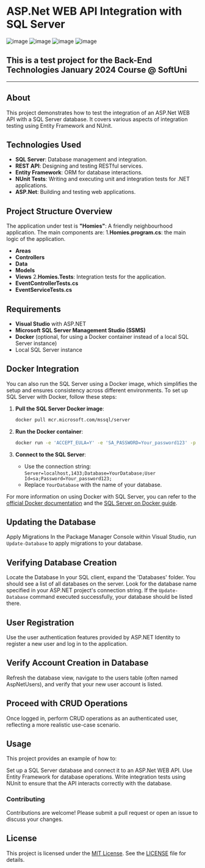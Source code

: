 # ASP.Net WEB API Integration with SQL Server
![image](https://img.shields.io/badge/C%23-239120?style=for-the-badge&logo=csharp&logoColor=white)
![image](https://img.shields.io/badge/.NET-512BD4?style=for-the-badge&logo=dotnet&logoColor=white)
![image](https://img.shields.io/badge/Visual_Studio-5C2D91?style=for-the-badge&logo=visual%20studio&logoColor=white)
![image](https://img.shields.io/badge/Docker-2CA5E0?style=for-the-badge&logo=docker&logoColor=white)
## This is a test project for the Back-End Technologies January 2024 Course @ SoftUni

---

## About
This project demonstrates how to test the integration of an ASP.Net WEB API with a SQL Server database. It covers various aspects of integration testing using Entity Framework and NUnit.

## Technologies Used
- **SQL Server**: Database management and integration.
- **REST API**: Designing and testing RESTful services.
- **Entity Framework**: ORM for database interactions.
- **NUnit Tests**: Writing and executing unit and integration tests for .NET applications.
- **ASP.Net**: Building and testing web applications.

## Project Structure Overview
The application under test is **"Homies"**: A friendly neighbourhood application. The main components are:
1.**Homies.program.cs**: the main logic of the application.
- **Areas**
- **Controllers**
- **Data**
- **Models**
- **Views**
2.**Homies.Tests**: Integration tests for the application.
- **EventControllerTests.cs**
- **EventServiceTests.cs**

## Requirements
- **Visual Studio** with ASP.NET
- **Microsoft SQL Server Management Studio (SSMS)**
- **Docker** (optional, for using a Docker container instead of a local SQL Server instance)
- Local SQL Server instance


## Docker Integration
You can also run the SQL Server using a Docker image, which simplifies the setup and ensures consistency across different environments. To set up SQL Server with Docker, follow these steps:

1. **Pull the SQL Server Docker image**:

    ```bash
    docker pull mcr.microsoft.com/mssql/server
    ```

2. **Run the Docker container**:

    ```bash
    docker run -e 'ACCEPT_EULA=Y' -e 'SA_PASSWORD=Your_password123' -p 1433:1433 --name sqlserver -d mcr.microsoft.com/mssql/server
    ```

3. **Connect to the SQL Server**:

    - Use the connection string: `Server=localhost,1433;Database=YourDatabase;User Id=sa;Password=Your_password123;`
    - Replace `YourDatabase` with the name of your database.

For more information on using Docker with SQL Server, you can refer to the [official Docker documentation](https://hub.docker.com/_/microsoft-mssql-server) and the [SQL Server on Docker guide](https://docs.microsoft.com/en-us/sql/linux/sql-server-linux-docker-container-deployment).

## Updating the Database
Apply Migrations
In the Package Manager Console within Visual Studio, run ``Update-Database`` to apply migrations to your database.

## Verifying Database Creation
Locate the Database
In your SQL client, expand the 'Databases' folder. You should see a list of all databases on the server.
Look for the database name specified in your ASP.NET project's connection string. If the ``Update-Database`` command executed successfully, your database should be listed there.

## User Registration
Use the user authentication features provided by ASP.NET Identity to register a new user and log in to the application.

## Verify Account Creation in Database
Refresh the database view, navigate to the users table (often named AspNetUsers), and verify that your new user account is listed.

## Proceed with CRUD Operations
Once logged in, perform CRUD operations as an authenticated user, reflecting a more realistic use-case scenario.

## Usage
This project provides an example of how to:

Set up a SQL Server database and connect it to an ASP.Net WEB API.
Use Entity Framework for database operations.
Write integration tests using NUnit to ensure that the API interacts correctly with the database.
### Contributing
Contributions are welcome! Please submit a pull request or open an issue to discuss your changes.

## License
This project is licensed under the [MIT License](LICENSE). See the [LICENSE](LICENSE) file for details.

